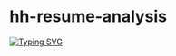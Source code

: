 # hh-resume-analysis

[![Typing SVG](https://readme-typing-svg.herokuapp.com?color=%2336BCF7&lines=Computer+science+student)](https://git.io/typing-svg)
